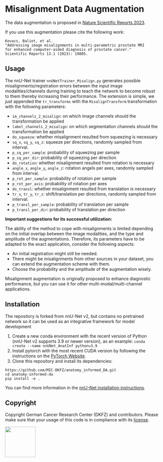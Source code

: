 # Misalignment Data Augmentation
The data augmentation is proposed in [Nature Scientific Reports 2023](https://www.nature.com/articles/s41598-023-46747-z).

If you use this augmentation please cite the following work:
```
Kovacs, Balint, et al.
"Addressing image misalignments in multi-parametric prostate MRI
for enhanced computer-aided diagnosis of prostate cancer."
Scientific Reports 13.1 (2023): 19805.
```

## Usage
The nnU-Net trainer `nnUNetTrainer_Misalign.py` generates possible misalignments/registration errors
between the input image modalities/channels during training to teach the network to become robust
to them thereby increasing their performance. The extension is simple, we just appended the
`tr_transforms` with the `MisalignTransform` transformation with the following parameters:
   - `im_channels_2_misalign`: on which image channels should the transformation be applied
   - `label_channels_2_misalign`: on which segmentation channels should the transformation be applied
   - `do_squeeze`: whether misalignment resulted from squeezing is necessary
   - `sq_x`, `sq_y`, `sq_z`: squeeze per directions, randomly sampled from interval.
   - `p_sq_per_sample`: probability of squeezing per sample
   - `p_sq_per_dir`: probability of squeezing per direction
   - `do_rotation`: whether misalignment resulted from rotation is necessary
   - `angle_x`, `angle_y`, `angle_z`: rotation angels per axes, randomly sampled from interval.
   - `p_rot_per_sample`: probability of rotation per sample
   - `p_rot_per_axis`: probability of rotation per axes
   - `do_transl`: whether misalignment resulted from translation is necessary
   - `tr_x`, `tr_y`, `tr_z`: shift/translation per directions, randomly sampled from interval.
   - `p_transl_per_sample`: probability of translation per sample
   - `p_transl_per_dir`: probability of translation per direction

**Important suggestions for its successful utilization:**

The ability of the method to cope with misalignments is limited depending on the initial overlap between
the image modalities, and the type and amplitude of the augmentations. Therefore, its parameters have to be
adapted to the exact application, consider the following aspects:
* An initial registration might still be needed.
* There might be misalignments from other sources in your dataset, you can extend the augmentation scheme
with them.
* Choose the probability and the amplitude of the augmentation wisely.

Misalignment augmentation is originally proposed to enhance diagnostic performance, but you can use it
for other multi-modal/multi-channel applications.

## Installation
The repository is forked from nnU-Net v2, but contains no pretrained network so it can be used as an integrative
framework for model development
1) Create a new conda environment with the recent version of Python (nnU-Net v2 supports 3.9 or newer version),
as an example: `conda create --name nnUNet_AnatInf python=3.9`
2) Install pytorch with the most recent CUDA version by following the instructions on the
[PyTorch Website](https://pytorch.org/get-started/locally/).
3) Clone this repository and install its dependencies:
```
https://github.com/MIC-DKFZ/anatomy_informed_DA.git
cd anatomy-informed-da
pip install -e .
```
You can find more information in the
[nnU-Net installation instructions](https://github.com/MIC-DKFZ/nnUNet/blob/master/documentation/installation_instructions.md).


## Copyright
Copyright German Cancer Research Center (DKFZ) and contributors.
Please make sure that your usage of this code is in compliance with its
[license](https://github.com/MIC-DKFZ/anatomy_informed_DA/blob/master/LICENSE).

<img src="documentation/assets/dkfz_logo.png" height="100px" />